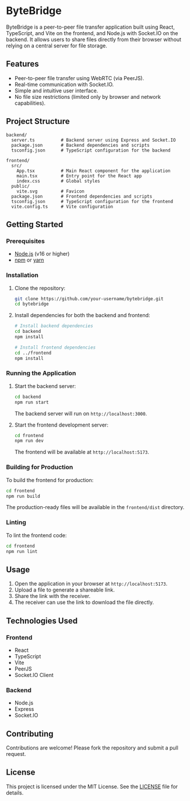 # ByteBridge

ByteBridge is a peer-to-peer file transfer application built using React, TypeScript, and Vite on the frontend, and Node.js with Socket.IO on the backend. It allows users to share files directly from their browser without relying on a central server for file storage.

## Features

- Peer-to-peer file transfer using WebRTC (via PeerJS).
- Real-time communication with Socket.IO.
- Simple and intuitive user interface.
- No file size restrictions (limited only by browser and network capabilities).

## Project Structure

```
backend/
  server.ts          # Backend server using Express and Socket.IO
  package.json       # Backend dependencies and scripts
  tsconfig.json      # TypeScript configuration for the backend

frontend/
  src/
    App.tsx          # Main React component for the application
    main.tsx         # Entry point for the React app
    index.css        # Global styles
  public/
    vite.svg         # Favicon
  package.json       # Frontend dependencies and scripts
  tsconfig.json      # TypeScript configuration for the frontend
  vite.config.ts     # Vite configuration
```

## Getting Started

### Prerequisites

- [Node.js](https://nodejs.org/) (v16 or higher)
- [npm](https://www.npmjs.com/) or [yarn](https://yarnpkg.com/)

### Installation

1. Clone the repository:

   ```sh
   git clone https://github.com/your-username/bytebridge.git
   cd bytebridge
   ```

2. Install dependencies for both the backend and frontend:

   ```sh
   # Install backend dependencies
   cd backend
   npm install

   # Install frontend dependencies
   cd ../frontend
   npm install
   ```

### Running the Application

1. Start the backend server:

   ```sh
   cd backend
   npm run start
   ```

   The backend server will run on `http://localhost:3000`.

2. Start the frontend development server:

   ```sh
   cd frontend
   npm run dev
   ```

   The frontend will be available at `http://localhost:5173`.

### Building for Production

To build the frontend for production:

```sh
cd frontend
npm run build
```

The production-ready files will be available in the `frontend/dist` directory.

### Linting

To lint the frontend code:

```sh
cd frontend
npm run lint
```

## Usage

1. Open the application in your browser at `http://localhost:5173`.
2. Upload a file to generate a shareable link.
3. Share the link with the receiver.
4. The receiver can use the link to download the file directly.

## Technologies Used

### Frontend

- React
- TypeScript
- Vite
- PeerJS
- Socket.IO Client

### Backend

- Node.js
- Express
- Socket.IO

## Contributing

Contributions are welcome! Please fork the repository and submit a pull request.

## License

This project is licensed under the MIT License. See the [LICENSE](LICENSE) file for details.
